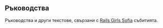 ## Ръководства

Ръководства и други текстове, свързани с [Rails Girls Sofia](http://railsgirls.com/sofia) събитията.
